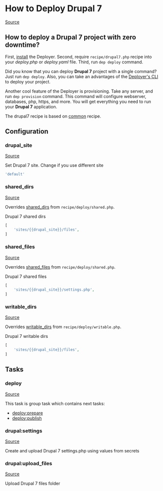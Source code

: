 <!-- DO NOT EDIT THIS FILE! -->
<!-- Instead edit recipe/drupal7.php -->
<!-- Then run bin/docgen -->

# How to Deploy Drupal 7

[Source](/recipe/drupal7.php)

## How to deploy a Drupal 7 project with zero downtime?

First, [install](/docs/installation.md) the Deployer. 
Second, require `recipe/drupal7.php` recipe into your _deploy.php_ or _deploy.yaml_ file.
Third, run `dep deploy` command.

Did you know that you can deploy **Drupal 7** project with a single command? Just run `dep deploy`.
Also, you can take an advantages of the [Deployer's CLI](/docs/cli.md) to deploy your project.

Another cool feature of the Deployer is provisioning. Take any server, and run `dep provision` command.
This command will configure webserver, databases, php, https, and more. 
You will get everything you need to run your **Drupal 7** application.

The drupal7 recipe is based on [common](/docs/recipe/common.md) recipe.

## Configuration
### drupal_site
[Source](https://github.com/deployphp/deployer/blob/master/recipe/drupal7.php#L14)

Set Drupal 7 site. Change if you use different site

```php title="Default value"
'default'
```


### shared_dirs
[Source](https://github.com/deployphp/deployer/blob/master/recipe/drupal7.php#L17)

Overrides [shared_dirs](/docs/recipe/deploy/shared.md#shared_dirs) from `recipe/deploy/shared.php`.

Drupal 7 shared dirs

```php title="Default value"
[
    'sites/{{drupal_site}}/files',
]
```


### shared_files
[Source](https://github.com/deployphp/deployer/blob/master/recipe/drupal7.php#L22)

Overrides [shared_files](/docs/recipe/deploy/shared.md#shared_files) from `recipe/deploy/shared.php`.

Drupal 7 shared files

```php title="Default value"
[
    'sites/{{drupal_site}}/settings.php',
]
```


### writable_dirs
[Source](https://github.com/deployphp/deployer/blob/master/recipe/drupal7.php#L27)

Overrides [writable_dirs](/docs/recipe/deploy/writable.md#writable_dirs) from `recipe/deploy/writable.php`.

Drupal 7 writable dirs

```php title="Default value"
[
    'sites/{{drupal_site}}/files',
]
```



## Tasks

### deploy
[Source](https://github.com/deployphp/deployer/blob/master/recipe/drupal7.php#L8)






This task is group task which contains next tasks:
* [deploy:prepare](/docs/recipe/common.md#deployprepare)
* [deploy:publish](/docs/recipe/common.md#deploypublish)


### drupal:settings
[Source](https://github.com/deployphp/deployer/blob/master/recipe/drupal7.php#L33)



Create and upload Drupal 7 settings.php using values from secrets


### drupal:upload_files
[Source](https://github.com/deployphp/deployer/blob/master/recipe/drupal7.php#L75)



Upload Drupal 7 files folder


